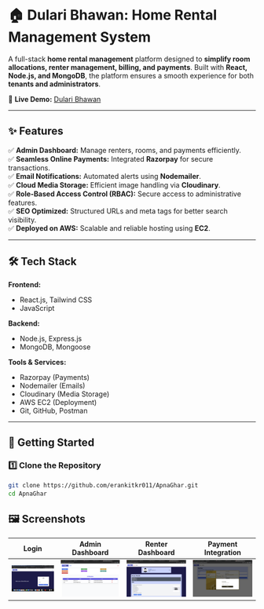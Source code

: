 # 🏠 Dulari Bhawan: Home Rental Management System

A full-stack **home rental management** platform designed to **simplify room allocations, renter management, billing, and payments**. Built with **React, Node.js, and MongoDB**, the platform ensures a smooth experience for both **tenants and administrators**.

🚀 **Live Demo:** [Dulari Bhawan](https://www.dularibhawan.store)

---

## ✨ Features

✅ **Admin Dashboard:** Manage renters, rooms, and payments efficiently.  
✅ **Seamless Online Payments:** Integrated **Razorpay** for secure transactions.  
✅ **Email Notifications:** Automated alerts using **Nodemailer**.  
✅ **Cloud Media Storage:** Efficient image handling via **Cloudinary**.  
✅ **Role-Based Access Control (RBAC):** Secure access to administrative features.  
✅ **SEO Optimized:** Structured URLs and meta tags for better search visibility.  
✅ **Deployed on AWS:** Scalable and reliable hosting using **EC2**.

---

## 🛠️ Tech Stack

**Frontend:**

- React.js, Tailwind CSS
- JavaScript

**Backend:**

- Node.js, Express.js
- MongoDB, Mongoose

**Tools & Services:**

- Razorpay (Payments)
- Nodemailer (Emails)
- Cloudinary (Media Storage)
- AWS EC2 (Deployment)
- Git, GitHub, Postman

---

## 🚀 Getting Started

### **1️⃣ Clone the Repository**

```sh
git clone https://github.com/erankitkr011/ApnaGhar.git
cd ApnaGhar

```

## 🖼️ Screenshots

| Login                      | Admin Dashboard                               | Renter Dashboard                                | Payment Integration            |
| -------------------------- | --------------------------------------------- | ----------------------------------------------- | ------------------------------ |
| ![Login](assets/Login.png) | ![Admin Dashboard](assets/AdminDashboard.png) | ![Renter Dashboard](assets/RenterDashboard.png) | ![Payment](assets/Payment.png) |
